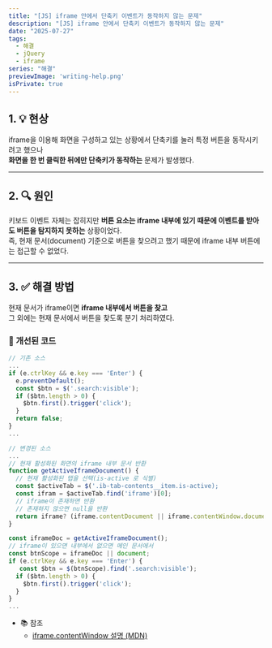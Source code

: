 ```yaml
---
title: "[JS] iframe 안에서 단축키 이벤트가 동작하지 않는 문제"
description: "[JS] iframe 안에서 단축키 이벤트가 동작하지 않는 문제"
date: "2025-07-27"
tags:
  - 해결
  - jQuery
  - iframe
series: "해결"
previewImage: 'writing-help.png'
isPrivate: true
---
```


## 1. 💡 현상

iframe을 이용해 화면을 구성하고 있는 상황에서 단축키를 눌러 특정 버튼을 동작시키려고 했으나  
**화면을 한 번 클릭한 뒤에만 단축키가 동작하는** 문제가 발생했다.

---

## 2. 🔍 원인

키보드 이벤트 자체는 잡히지만 **버튼 요소는 iframe 내부에 있기 때문에 이벤트를 받아도 버튼을 탐지하지 못하는** 상황이었다.  
즉, 현재 문서(document) 기준으로 버튼을 찾으려고 했기 때문에 iframe 내부 버튼에는 접근할 수 없었다.

---

## 3. ✅ 해결 방법

현재 문서가 iframe이면 **iframe 내부에서 버튼을 찾고**   
그 외에는 현재 문서에서 버튼을 찾도록 분기 처리하였다.

### 🔧 개선된 코드
```javascript
// 기존 소스
...
if (e.ctrlKey && e.key === 'Enter') {
  e.preventDefault();
  const $btn = $('.search:visible');
  if ($btn.length > 0) {
    $btn.first().trigger('click');
  }
  return false;
}
...

// 변경된 소스
...
// 현재 활성화된 화면의 iframe 내부 문서 반환
function getActiveIframeDocument() {
  // 현재 활성화된 탭을 선택(is-active 로 식별)
  const $activeTab = $('.ib-tab-contents__item.is-active);
  const ifram = $activeTab.find('iframe')[0];
  // iframe이 존재하면 반환
  // 존재하지 않으면 null을 반환
  return iframe? (iframe.contentDocument || iframe.contentWindow.document) : null;
}

const iframeDoc = getActiveIframeDocument();
// iframe이 있으면 내부에서 없으면 메인 문서에서
const btnScope = iframeDoc || document;
if (e.ctrlKey && e.key === 'Enter') {
   const $btn = $(btnScope).find('.search:visible');
  if ($btn.length > 0) {
    $btn.first().trigger('click');
  }
}
...
```
+ 📚 참조
  + [iframe.contentWindow 설명 (MDN)](https://developer.mozilla.org/en-US/docs/Web/API/HTMLIFrameElement/contentWindow)